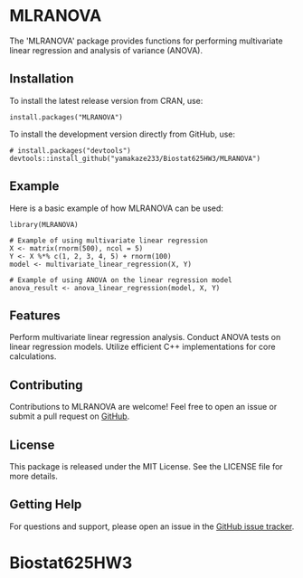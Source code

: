 # MLRANOVA

The 'MLRANOVA' package provides functions for performing multivariate linear regression and analysis of variance (ANOVA).

## Installation

To install the latest release version from CRAN, use:

```{r}
install.packages("MLRANOVA")
```

To install the development version directly from GitHub, use:

```{r}
# install.packages("devtools")
devtools::install_github("yamakaze233/Biostat625HW3/MLRANOVA")
```

## Example
Here is a basic example of how MLRANOVA can be used:

```{r}
library(MLRANOVA)

# Example of using multivariate linear regression
X <- matrix(rnorm(500), ncol = 5)
Y <- X %*% c(1, 2, 3, 4, 5) + rnorm(100)
model <- multivariate_linear_regression(X, Y)

# Example of using ANOVA on the linear regression model
anova_result <- anova_linear_regression(model, X, Y)
```
## Features
Perform multivariate linear regression analysis.
Conduct ANOVA tests on linear regression models.
Utilize efficient C++ implementations for core calculations.

## Contributing
Contributions to MLRANOVA are welcome! Feel free to open an issue or submit a pull request on [GitHub](https://github.com/yamakaze233/Biostat625HW3).

## License
This package is released under the MIT License. See the LICENSE file for more details.

## Getting Help
For questions and support, please open an issue in the [GitHub issue tracker](https://github.com/yamakaze233/Biostat625HW3/issues).


# Biostat625HW3
